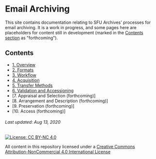 # Email Archiving

This site contains documentation relating to SFU Archives' processes for email archiving. It is a work in progress, and some pages here are placeholders for content still in development (marked in the [Contents section](#contents) as "forthcoming").

## Contents
- [1. Overview](./guide/01-software.md)
- [2. Formats](./guide/02-formats.md)
- [3. Workflow](./guide/03-workflow.md)
- [4. Acquisition](./guide/04-acquisition.md)
- [5. Transfer Methods](./guide/05-transfer-methods.md)
- [6. Validation and Accessioning](./guide/06-accessioning.md)
- [7. Appraisal and Selection (forthcoming)]
- [8. Arrangement and Description (forthcoming)]
- [9. Preservation (forthcoming)]
- [10. Access (forthcoming)]

###### Last updated: Aug 13, 2020

[![License: CC BY-NC 4.0](https://img.shields.io/badge/License-CC%20BY--NC%204.0-lightgrey.svg)](https://creativecommons.org/licenses/by-nc/4.0/)

All content in this repository licensed under a [Creative Commons Attribution-NonCommercial 4.0 International License](https://creativecommons.org/licenses/by-nc/4.0/)

